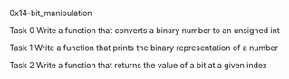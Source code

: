 0x14-bit_manipulation

Task 0 Write a function that converts a binary number to an unsigned int

Task 1 Write a function that prints the binary representation of a number

Task 2 Write a function that returns the value of a bit at a given index


